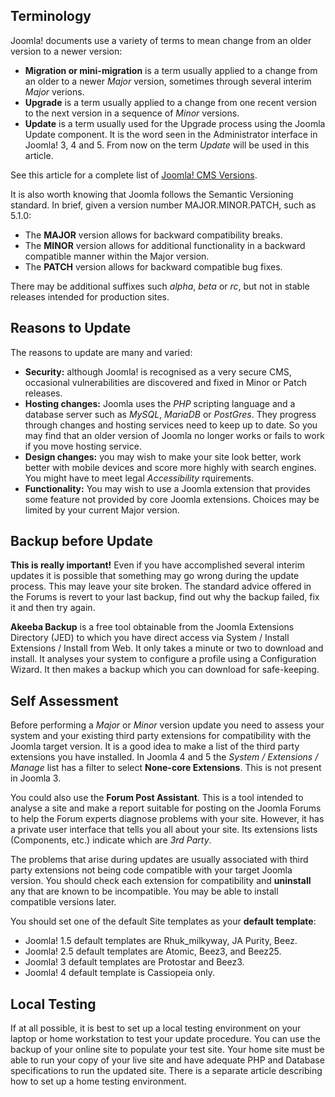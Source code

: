 <!-- Filename: jdocmanual?manual=user&heading=migration&filename=migration-basics.md / Display title: Migration Basics -->

## Terminology

Joomla! documents use a variety of terms to mean change from an older version
to a newer version:

* **Migration or mini-migration** is a term usually applied to a change from
an older to a newer *Major* version, sometimes through several interim *Major*
verions.
* **Upgrade** is a term usually applied to a change from one recent version to
the next version in a sequence of *Minor* versions.
* **Update** is a term usually used for the Upgrade process using the Joomla
Update component. It is the word seen in the Administrator interface in
Joomla! 3, 4 and 5. From now on the term *Update* will be used in this article.

See this article for a complete list of [Joomla! CMS Versions](https://docs.joomla.org/Joomla!_CMS_versions).

It is also worth knowing that Joomla follows the Semantic Versioning standard.
In brief, given a version number MAJOR.MINOR.PATCH, such as 5.1.0:

* The **MAJOR** version allows for backward compatibility breaks.
* The **MINOR** version allows for additional functionality in a backward
compatible manner within the Major version.
* The **PATCH** version allows for backward compatible bug fixes.

There may be additional suffixes such *alpha*, *beta* or *rc*, but not in
stable releases intended for production sites.

## Reasons to Update

The reasons to update are many and varied:

* **Security:** although Joomla! is recognised as a very secure CMS, occasional
vulnerabilities are discovered and fixed in Minor or Patch releases.
* **Hosting changes:** Joomla uses the *PHP* scripting language and a database
server such as *MySQL*, *MariaDB* or *PostGres*. They progress through changes
and hosting services need to keep up to date. So you may find that an older
version of Joomla no longer works or fails to work if you move hosting service.
* **Design changes:** you may wish to make your site look better, work better
with mobile devices and score more highly with search engines. You might have
to meet legal *Accessibility* rquirements.
* **Functionality:** You may wish to use a Joomla extension that provides some
feature not provided by core Joomla extensions. Choices may be limited by your
current Major version.

## Backup before Update

**This is really important!** Even if you have accomplished several interim
updates it is possible that something may go wrong during the update process.
This may leave your site broken. The standard advice offered in the Forums is
revert to your last backup, find out why the backup failed, fix it and then try
again.

**Akeeba Backup** is a free tool obtainable from the Joomla Extensions Directory
(JED) to which you have direct access via System / Install Extensions / Install
from Web. It only takes a minute or two to download and install. It analyses
your system to configure a profile using a Configuration Wizard. It then makes
a backup which you can download for safe-keeping.

## Self Assessment

Before performing a *Major* or *Minor* version update you need to assess your
system and your existing third party extensions for compatibility with the
Joomla target version. It is a good idea to make a list of the third party
extensions you have installed. In Joomla 4 and 5 the *System / Extensions /
Manage* list has a filter to select **None-core Extensions**. This is not
present in Joomla 3.

You could also use the **Forum Post Assistant**. This is a tool intended to
analyse a site and make a report suitable for posting on the Joomla Forums to
help the Forum experts diagnose problems with your site. However, it has a
private user interface that tells you all about your site. Its extensions lists
(Components, etc.) indicate which are *3rd Party*.

The problems that arise during updates are usually associated with third party
extensions not being code compatible with your target Joomla version. You
should check each extension for compatibility and **uninstall** any that are
known to be incompatible. You may be able to install compatible versions later.

You should set one of the default Site templates as your **default template**:

* Joomla! 1.5 default templates are Rhuk_milkyway, JA Purity, Beez.
* Joomla! 2.5 default templates are Atomic, Beez3, and Beez25.
* Joomla! 3 default templates are Protostar and Beez3.
* Joomla! 4 default template is Cassiopeia only.

## Local Testing

If at all possible, it is best to set up a local testing environment on your
laptop or home workstation to test your update procedure. You can use the
backup of your online site to populate your test site. Your home site must be
able to run your copy of your live site and have adequate PHP and Database
specifications to run the updated site. There is a separate article describing
how to set up a home testing environment.
<!--
## Additional Information

There are a number of articles describing specific update scenarios that are
not included in this manual because they are old or repetetive.

* https://docs.joomla.org/Why_Migrate
* https://docs.joomla.org/Migration_Step_by_Step_Self_Assessment
* https://docs.joomla.org/J3.x:Updating_Joomla_(Install_Method
* https://docs.joomla.org/J3.x:Updating_Joomla_(Update_Method)
* https://docs.joomla.org/Planning_Migration_-_Joomla_1.5_to_4
* https://docs.joomla.org/Planning_for_Migration
* https://docs.joomla.org/Pre-Update_Check
* https://docs.joomla.org/Template_Considerations_During_Migration
* https://docs.joomla.org/J3.x:Update_fails_with_an_error_message
* https://docs.joomla.org/Converting_an_existing_website_to_a_Joomla!_website
* https://docs.joomla.org/Potential_backward_compatibility_issues_in_Joomla_4
->